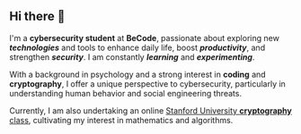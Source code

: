 ## Hi there 👋

I'm a **cybersecurity student** at **BeCode**, passionate about exploring new **_technologies_** and tools to enhance daily life, boost **_productivity_**, and strengthen **_security_**. I am constantly **_learning_** and **_experimenting_**. 

With a background in psychology and a strong interest in **coding** and **cryptography**, I offer a unique perspective to cybersecurity, particularly in understanding human behavior and social engineering threats. 

Currently, I am also undertaking an online [Stanford University **cryptography** class](https://www.coursera.org/learn/crypto/home), cultivating my interest in mathematics and algorithms. 

<!--
**Trogloduck/Trogloduck** is a ✨ _special_ ✨ repository because its `README.md` (this file) appears on your GitHub profile.

-->
